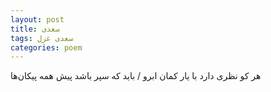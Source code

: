 ```yaml
---
layout: post
title: سعدی
tags: سعدی غزل
categories: poem
---
```


هر کو نظری دارد با یار کمان ابرو / باید که سپر باشد پیش همه پیکان‌ها
